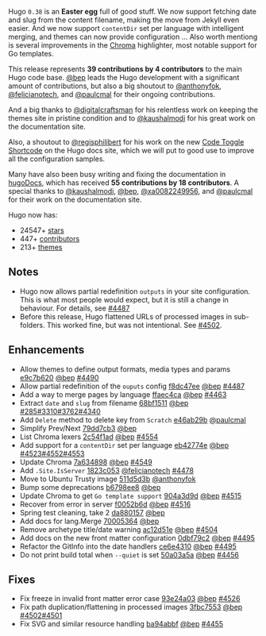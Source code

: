 


Hugo `0.38` is an **Easter egg** full of good stuff. We now support fetching date and slug from the content filename, making the move from Jekyll even easier. And we now support `contentDir` set per language with intelligent merging, and themes can now provide configuration ...  Also worth mentiong is several improvements in the [Chroma](https://github.com/alecthomas/chroma) highlighter, most notable support for Go templates.

This release represents **39 contributions by 4 contributors** to the main Hugo code base.
[@bep](https://github.com/bep) leads the Hugo development with a significant amount of contributions, but also a big shoutout to [@anthonyfok](https://github.com/anthonyfok), [@felicianotech](https://github.com/felicianotech), and [@paulcmal](https://github.com/paulcmal) for their ongoing contributions.

And a big thanks to [@digitalcraftsman](https://github.com/digitalcraftsman) for his relentless work on keeping the themes site in pristine condition and to [@kaushalmodi](https://github.com/kaushalmodi) for his great work on the documentation site.

Also, a shoutout to [@regisphilibert](https://github.com/regisphilibert) for his work on the new [Code Toggle Shortcode](https://gohugo.io/getting-started/code-toggle/) on the Hugo docs site, which we will put to good use to improve all the configuration samples.

Many have also been busy writing and fixing the documentation in [hugoDocs](https://github.com/gohugoio/hugoDocs), 
which has received **55 contributions by 18 contributors**. A special thanks to [@kaushalmodi](https://github.com/kaushalmodi), [@bep](https://github.com/bep), [@xa0082249956](https://github.com/xa0082249956), and [@paulcmal](https://github.com/paulcmal) for their work on the documentation site.


Hugo now has:

* 24547+ [stars](https://github.com/gohugoio/hugo/stargazers)
* 447+ [contributors](https://github.com/gohugoio/hugo/graphs/contributors)
* 213+ [themes](http://themes.gohugo.io/)

## Notes

* Hugo now allows partial redefinition `outputs` in your site configuration. This is what most people would expect, but it is still a change in behaviour. For details, see [#4487](https://github.com/gohugoio/hugo/issues/4487)
* Before this release, Hugo flattened URLs of processed images in sub-folders. This worked fine, but was not intentional. See [#4502](https://github.com/gohugoio/hugo/issues/4502).

## Enhancements

* Allow themes to define output formats, media types and params [e9c7b620](https://github.com/gohugoio/hugo/commit/e9c7b6205f94a7edac0e0df2cd18d1456cb26a06) [@bep](https://github.com/bep) [#4490](https://github.com/gohugoio/hugo/issues/4490)
* Allow partial redefinition of the `ouputs` config [f8dc47ee](https://github.com/gohugoio/hugo/commit/f8dc47eeffa847fd0b51e376da355e3d957848a6) [@bep](https://github.com/bep) [#4487](https://github.com/gohugoio/hugo/issues/4487)
* Add a way to merge pages by language [ffaec4ca](https://github.com/gohugoio/hugo/commit/ffaec4ca8c4c6fd05b195879ccd65acf2fd5a6ac) [@bep](https://github.com/bep) [#4463](https://github.com/gohugoio/hugo/issues/4463)
* Extract `date` and `slug` from filename [68bf1511](https://github.com/gohugoio/hugo/commit/68bf1511f2be39b6576d882d071196e477c72c9f) [@bep](https://github.com/bep) [#285](https://github.com/gohugoio/hugo/issues/285)[#3310](https://github.com/gohugoio/hugo/issues/3310)[#3762](https://github.com/gohugoio/hugo/issues/3762)[#4340](https://github.com/gohugoio/hugo/issues/4340)
* Add `Delete` method to delete key from `Scratch` [e46ab29b](https://github.com/gohugoio/hugo/commit/e46ab29bd24caa9e2cfa51f24ba15037750850d6) [@paulcmal](https://github.com/paulcmal) 
* Simplify Prev/Next [79dd7cb3](https://github.com/gohugoio/hugo/commit/79dd7cb31a941d7545df33b938ca3ed46593ddfd) [@bep](https://github.com/bep) 
* List Chroma lexers [2c54f1ad](https://github.com/gohugoio/hugo/commit/2c54f1ad48fe2a2f7504117d351d45abc89dcb1f) [@bep](https://github.com/bep) [#4554](https://github.com/gohugoio/hugo/issues/4554)
* Add support for a `contentDir` set per language [eb42774e](https://github.com/gohugoio/hugo/commit/eb42774e587816b1fbcafbcea59ed65df703882a) [@bep](https://github.com/bep) [#4523](https://github.com/gohugoio/hugo/issues/4523)[#4552](https://github.com/gohugoio/hugo/issues/4552)[#4553](https://github.com/gohugoio/hugo/issues/4553)
* Update Chroma [7a634898](https://github.com/gohugoio/hugo/commit/7a634898c359a6af0da52be17df07cae97c7937c) [@bep](https://github.com/bep) [#4549](https://github.com/gohugoio/hugo/issues/4549)
* Add `.Site.IsServer` [1823c053](https://github.com/gohugoio/hugo/commit/1823c053c8900cb6ee53b8e5c02939c7398e34dd) [@felicianotech](https://github.com/felicianotech) [#4478](https://github.com/gohugoio/hugo/issues/4478)
* Move to Ubuntu Trusty image [511d5d3b](https://github.com/gohugoio/hugo/commit/511d5d3b7681cb76822098f430ed6862232ca529) [@anthonyfok](https://github.com/anthonyfok) 
* Bump some deprecations [b6798ee8](https://github.com/gohugoio/hugo/commit/b6798ee8676c48f86b0bd8581ea244f4be4ef3fa) [@bep](https://github.com/bep) 
* Update Chroma to get `Go template support` [904a3d9d](https://github.com/gohugoio/hugo/commit/904a3d9ddf523d452d04d0b5814503e0ff17bd2e) [@bep](https://github.com/bep) [#4515](https://github.com/gohugoio/hugo/issues/4515)
* Recover from error in server [f0052b6d](https://github.com/gohugoio/hugo/commit/f0052b6d0f8e113a50aeb6cd7bd34555dbf34a00) [@bep](https://github.com/bep) [#4516](https://github.com/gohugoio/hugo/issues/4516)
* Spring test cleaning, take 2 [da880157](https://github.com/gohugoio/hugo/commit/da88015776645cc68b96e8b94030c95905df53ae) [@bep](https://github.com/bep) 
* Add docs for lang.Merge [70005364](https://github.com/gohugoio/hugo/commit/70005364a245ea3bc59c74192e1f4c56cb6879cf) [@bep](https://github.com/bep) 
* Remove archetype title/date warning [ac12d51e](https://github.com/gohugoio/hugo/commit/ac12d51e7ea3a0ffb7d8053a10b6bf6acf1235ae) [@bep](https://github.com/bep) [#4504](https://github.com/gohugoio/hugo/issues/4504)
* Add docs on the new front matter configuration [0dbf79c2](https://github.com/gohugoio/hugo/commit/0dbf79c2f8cd5b1a5c91c04a8d677f956b0b8fe8) [@bep](https://github.com/bep) [#4495](https://github.com/gohugoio/hugo/issues/4495)
* Refactor the GitInfo into the date handlers [ce6e4310](https://github.com/gohugoio/hugo/commit/ce6e4310febf5659392a41b543594382441f3681) [@bep](https://github.com/bep) [#4495](https://github.com/gohugoio/hugo/issues/4495)
* Do not print build total when `--quiet` is set [50a03a5a](https://github.com/gohugoio/hugo/commit/50a03a5acc7c200c795590c3f4b964fdc56085f2) [@bep](https://github.com/bep) [#4456](https://github.com/gohugoio/hugo/issues/4456)

## Fixes

* Fix freeze in invalid front matter error case [93e24a03](https://github.com/gohugoio/hugo/commit/93e24a03ce98d3212a2d49ad04739141229d0809) [@bep](https://github.com/bep) [#4526](https://github.com/gohugoio/hugo/issues/4526)
* Fix path duplication/flattening in processed images [3fbc7553](https://github.com/gohugoio/hugo/commit/3fbc75534d1acda2be1c597aa77c919d3a02659d) [@bep](https://github.com/bep) [#4502](https://github.com/gohugoio/hugo/issues/4502)[#4501](https://github.com/gohugoio/hugo/issues/4501)
* Fix SVG and similar resource handling [ba94abbf](https://github.com/gohugoio/hugo/commit/ba94abbf5dd90f989242af8a7027d67a572a6128) [@bep](https://github.com/bep) [#4455](https://github.com/gohugoio/hugo/issues/4455)





